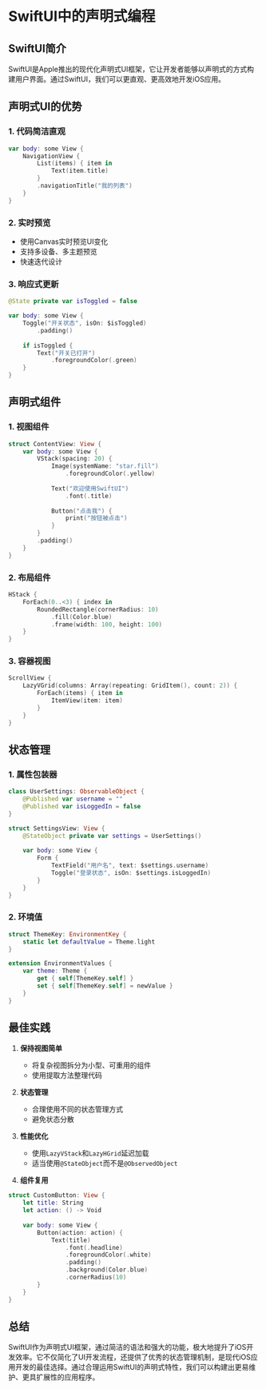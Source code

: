 # SwiftUI中的声明式编程

## SwiftUI简介

SwiftUI是Apple推出的现代化声明式UI框架，它让开发者能够以声明式的方式构建用户界面。通过SwiftUI，我们可以更直观、更高效地开发iOS应用。

## 声明式UI的优势

### 1. 代码简洁直观
```swift
var body: some View {
    NavigationView {
        List(items) { item in
            Text(item.title)
        }
        .navigationTitle("我的列表")
    }
}
```

### 2. 实时预览
- 使用Canvas实时预览UI变化
- 支持多设备、多主题预览
- 快速迭代设计

### 3. 响应式更新
```swift
@State private var isToggled = false

var body: some View {
    Toggle("开关状态", isOn: $isToggled)
        .padding()
    
    if isToggled {
        Text("开关已打开")
            .foregroundColor(.green)
    }
}
```

## 声明式组件

### 1. 视图组件
```swift
struct ContentView: View {
    var body: some View {
        VStack(spacing: 20) {
            Image(systemName: "star.fill")
                .foregroundColor(.yellow)
            
            Text("欢迎使用SwiftUI")
                .font(.title)
            
            Button("点击我") {
                print("按钮被点击")
            }
        }
        .padding()
    }
}
```

### 2. 布局组件
```swift
HStack {
    ForEach(0..<3) { index in
        RoundedRectangle(cornerRadius: 10)
            .fill(Color.blue)
            .frame(width: 100, height: 100)
    }
}
```

### 3. 容器视图
```swift
ScrollView {
    LazyVGrid(columns: Array(repeating: GridItem(), count: 2)) {
        ForEach(items) { item in
            ItemView(item: item)
        }
    }
}
```

## 状态管理

### 1. 属性包装器
```swift
class UserSettings: ObservableObject {
    @Published var username = ""
    @Published var isLoggedIn = false
}

struct SettingsView: View {
    @StateObject private var settings = UserSettings()
    
    var body: some View {
        Form {
            TextField("用户名", text: $settings.username)
            Toggle("登录状态", isOn: $settings.isLoggedIn)
        }
    }
}
```

### 2. 环境值
```swift
struct ThemeKey: EnvironmentKey {
    static let defaultValue = Theme.light
}

extension EnvironmentValues {
    var theme: Theme {
        get { self[ThemeKey.self] }
        set { self[ThemeKey.self] = newValue }
    }
}
```

## 最佳实践

1. **保持视图简单**
   - 将复杂视图拆分为小型、可重用的组件
   - 使用提取方法整理代码

2. **状态管理**
   - 合理使用不同的状态管理方式
   - 避免状态分散

3. **性能优化**
   - 使用`LazyVStack`和`LazyHGrid`延迟加载
   - 适当使用`@StateObject`而不是`@ObservedObject`

4. **组件复用**
```swift
struct CustomButton: View {
    let title: String
    let action: () -> Void
    
    var body: some View {
        Button(action: action) {
            Text(title)
                .font(.headline)
                .foregroundColor(.white)
                .padding()
                .background(Color.blue)
                .cornerRadius(10)
        }
    }
}
```

## 总结

SwiftUI作为声明式UI框架，通过简洁的语法和强大的功能，极大地提升了iOS开发效率。它不仅简化了UI开发流程，还提供了优秀的状态管理机制，是现代iOS应用开发的最佳选择。通过合理运用SwiftUI的声明式特性，我们可以构建出更易维护、更具扩展性的应用程序。